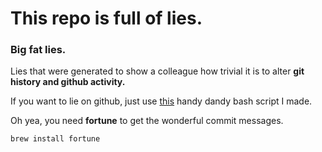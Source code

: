 # This repo is full of lies.

### Big fat lies.
Lies that were generated to show a colleague how trivial it is to alter **git history and github activity.**

If you want to lie on github, just use [this](https://raw.githubusercontent.com/arcin/dotfiles/master/scripts/garden-gnome) handy dandy bash script I made.

Oh yea, you need **fortune** to get the wonderful commit messages.

```shell
brew install fortune
```
